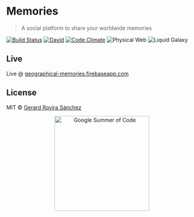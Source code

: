 # Memories

> A social platform to share your worldwide memories

[![Build Status](https://travis-ci.org/LiquidGalaxyLAB/memories.svg?branch=master)](https://travis-ci.org/LiquidGalaxyLAB/memories)
[![David](https://david-dm.org/LiquidGalaxyLAB/memories.svg)](https://david-dm.org/LiquidGalaxyLAB/memories)
[![Code Climate](https://codeclimate.com/github/LiquidGalaxyLAB/memories/badges/gpa.svg)](https://codeclimate.com/github/LiquidGalaxyLAB/memories)
![Physical Web](https://img.shields.io/badge/Physical%20Web-%E2%9C%94-blue.svg) 
![Liquid Galaxy](https://img.shields.io/badge/Liquid%20Galaxy-%E2%9C%94-blue.svg)

## Live

Live @ [geographical-memories.firebaseapp.com](https://geographical-memories.firebaseapp.com)

## License

MIT © [Gerard Rovira Sánchez](//zurfyx.com)

<p align="center">
  <img src="https://lh5.googleusercontent.com/_uwWzNbZjbpgSICWTqjo2Yn-b3lzj2y-Um8XbhXyhRAMecshGI0PnGK6N0fU2IDFTFvdg7d3kbKq-5CQKYgtpavztSCeC33QGvs2-AHM0csx5kc-RwleCIHysG47FfrH6uvDl82Z" width="250px" alt="Google Summer of Code" />
</p>